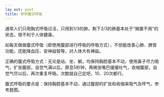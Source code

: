```yaml
---
lay out: post
title: 学学腹式呼吸
---
```


通常人们只用胸式呼吸过活，只用到1/3的肺，剩下2/3的肺基本处于“搁置不用”的状态，很不利于人体健康。

如每天做做腹式呼吸（即使用腹部进行呼吸的呼吸方式），不但能改善心肺、脾胃功能，还能降血压、安神益智等，对人体大有裨益。

正确的腹式呼吸方式：无论是站、坐、躺，均保持胸腔基本不动，使用鼻子尽力吸气，扩张腹部，自觉气满以后，屏息5秒钟，再微张嘴巴缓缓吐气，收缩腹部，自觉气尽以后，再次重复呼吸。次数就自己定吧，10、20次都行。

腹式呼吸的要点是：保持胸腔基本不动，通过腹部的扩张和收缩来吸气及呼气，参考题图。
